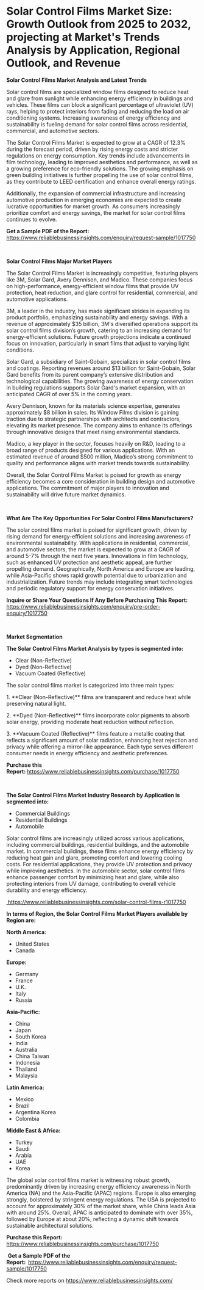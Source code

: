 <p><h1>Solar Control Films Market Size: Growth Outlook from 2025 to 2032, projecting at Market's Trends Analysis by Application, Regional Outlook, and Revenue</h1></p><p><strong>Solar Control Films Market Analysis and Latest Trends</strong></p>
<p><p>Solar control films are specialized window films designed to reduce heat and glare from sunlight while enhancing energy efficiency in buildings and vehicles. These films can block a significant percentage of ultraviolet (UV) rays, helping to protect interiors from fading and reducing the load on air conditioning systems. Increasing awareness of energy efficiency and sustainability is fueling demand for solar control films across residential, commercial, and automotive sectors.</p><p>The Solar Control Films Market is expected to grow at a CAGR of 12.3% during the forecast period, driven by rising energy costs and stricter regulations on energy consumption. Key trends include advancements in film technology, leading to improved aesthetics and performance, as well as a growing preference for eco-friendly solutions. The growing emphasis on green building initiatives is further propelling the use of solar control films, as they contribute to LEED certification and enhance overall energy ratings.</p><p>Additionally, the expansion of commercial infrastructure and increasing automotive production in emerging economies are expected to create lucrative opportunities for market growth. As consumers increasingly prioritize comfort and energy savings, the market for solar control films continues to evolve.</p></p>
<p><strong>Get a Sample PDF of the Report:&nbsp;</strong> <a href="https://www.reliablebusinessinsights.com/enquiry/request-sample/1017750?utm_campaign=3554&utm_medium=2&utm_source=Github&utm_content=ia&utm_term=21032025&utm_id=solar-control-films">https://www.reliablebusinessinsights.com/enquiry/request-sample/1017750</a></p>
<p>&nbsp;</p>
<p><strong>Solar Control Films Major Market Players</strong></p>
<p><p>The Solar Control Films Market is increasingly competitive, featuring players like 3M, Solar Gard, Avery Dennison, and Madico. These companies focus on high-performance, energy-efficient window films that provide UV protection, heat reduction, and glare control for residential, commercial, and automotive applications.</p><p>3M, a leader in the industry, has made significant strides in expanding its product portfolio, emphasizing sustainability and energy savings. With a revenue of approximately $35 billion, 3M's diversified operations support its solar control films division’s growth, catering to an increasing demand for energy-efficient solutions. Future growth projections indicate a continued focus on innovation, particularly in smart films that adjust to varying light conditions.</p><p>Solar Gard, a subsidiary of Saint-Gobain, specializes in solar control films and coatings. Reporting revenues around $13 billion for Saint-Gobain, Solar Gard benefits from its parent company’s extensive distribution and technological capabilities. The growing awareness of energy conservation in building regulations supports Solar Gard's market expansion, with an anticipated CAGR of over 5% in the coming years.</p><p>Avery Dennison, known for its materials science expertise, generates approximately $8 billion in sales. Its Window Films division is gaining traction due to strategic partnerships with architects and contractors, elevating its market presence. The company aims to enhance its offerings through innovative designs that meet rising environmental standards.</p><p>Madico, a key player in the sector, focuses heavily on R&D, leading to a broad range of products designed for various applications. With an estimated revenue of around $500 million, Madico’s strong commitment to quality and performance aligns with market trends towards sustainability.</p><p>Overall, the Solar Control Films Market is poised for growth as energy efficiency becomes a core consideration in building design and automotive applications. The commitment of major players to innovation and sustainability will drive future market dynamics.</p></p>
<p>&nbsp;</p>
<p><strong>What Are The Key Opportunities For Solar Control Films Manufacturers?</strong></p>
<p><p>The solar control films market is poised for significant growth, driven by rising demand for energy-efficient solutions and increasing awareness of environmental sustainability. With applications in residential, commercial, and automotive sectors, the market is expected to grow at a CAGR of around 5-7% through the next five years. Innovations in film technology, such as enhanced UV protection and aesthetic appeal, are further propelling demand. Geographically, North America and Europe are leading, while Asia-Pacific shows rapid growth potential due to urbanization and industrialization. Future trends may include integrating smart technologies and periodic regulatory support for energy conservation initiatives.</p></p>
<p><strong>Inquire or Share Your Questions If Any Before Purchasing This Report:</strong> <a href="https://www.reliablebusinessinsights.com/enquiry/pre-order-enquiry/1017750?utm_campaign=3554&utm_medium=2&utm_source=Github&utm_content=ia&utm_term=21032025&utm_id=solar-control-films">https://www.reliablebusinessinsights.com/enquiry/pre-order-enquiry/1017750</a></p>
<p>&nbsp;</p>
<p><strong>Market Segmentation</strong></p>
<p><strong>The Solar Control Films Market Analysis by types is segmented into:</strong></p>
<p><ul><li>Clear (Non-Reflective)</li><li>Dyed (Non-Reflective)</li><li>Vacuum Coated (Reflective)</li></ul></p>
<p><p>The solar control films market is categorized into three main types: </p><p>1. **Clear (Non-Reflective)** films are transparent and reduce heat while preserving natural light.</p><p>2. **Dyed (Non-Reflective)** films incorporate color pigments to absorb solar energy, providing moderate heat reduction without reflection.</p><p>3. **Vacuum Coated (Reflective)** films feature a metallic coating that reflects a significant amount of solar radiation, enhancing heat rejection and privacy while offering a mirror-like appearance. Each type serves different consumer needs in energy efficiency and aesthetic preferences.</p></p>
<p><strong>Purchase this Report:&nbsp;</strong><a href="https://www.reliablebusinessinsights.com/purchase/1017750?utm_campaign=3554&utm_medium=2&utm_source=Github&utm_content=ia&utm_term=21032025&utm_id=solar-control-films">https://www.reliablebusinessinsights.com/purchase/1017750</a></p>
<p>&nbsp;</p>
<p><strong>The Solar Control Films Market Industry Research by Application is segmented into:</strong></p>
<p><ul><li>Commercial Buildings</li><li>Residential Buildings</li><li>Automobile</li></ul></p>
<p><p>Solar control films are increasingly utilized across various applications, including commercial buildings, residential buildings, and the automobile market. In commercial buildings, these films enhance energy efficiency by reducing heat gain and glare, promoting comfort and lowering cooling costs. For residential applications, they provide UV protection and privacy while improving aesthetics. In the automobile sector, solar control films enhance passenger comfort by minimizing heat and glare, while also protecting interiors from UV damage, contributing to overall vehicle durability and energy efficiency.</p></p>
<p><a href="https://www.reliablebusinessinsights.com/solar-control-films-r1017750?utm_campaign=3554&utm_medium=2&utm_source=Github&utm_content=ia&utm_term=21032025&utm_id=solar-control-films">&nbsp;https://www.reliablebusinessinsights.com/solar-control-films-r1017750</a></p>
<p><strong>In terms of Region, the Solar Control Films Market Players available by Region are:</strong></p>
<p>
    <p> <strong> North America: </strong>
        <ul>
            <li>United States</li>
            <li>Canada</li>
        </ul>
        </p> 
    <p> <strong> Europe: </strong>
        <ul>
            <li>Germany</li>
            <li>France</li>
            <li>U.K.</li>
            <li>Italy</li>
            <li>Russia</li>
        </ul>
        </p> 
    <p> <strong> Asia-Pacific: </strong>
        <ul>
            <li>China</li>
            <li>Japan</li>
            <li>South Korea</li>
            <li>India</li>
            <li>Australia</li>
            <li>China Taiwan</li>
            <li>Indonesia</li>
            <li>Thailand</li>
            <li>Malaysia</li>
        </ul>
        </p> 
    <p> <strong> Latin America: </strong>
        <ul>
            <li>Mexico</li>
            <li>Brazil</li>
            <li>Argentina Korea</li>
            <li>Colombia</li>
        </ul>
        </p> 
    <p> <strong> Middle East & Africa: </strong>
        <ul>
            <li>Turkey</li>
            <li>Saudi</li>
            <li>Arabia</li>
            <li>UAE</li>
            <li>Korea</li>
        </ul>
    </p>
    </p>
<p><p>The global solar control films market is witnessing robust growth, predominantly driven by increasing energy efficiency awareness in North America (NA) and the Asia-Pacific (APAC) regions. Europe is also emerging strongly, bolstered by stringent energy regulations. The USA is projected to account for approximately 30% of the market share, while China leads Asia with around 25%. Overall, APAC is anticipated to dominate with over 35%, followed by Europe at about 20%, reflecting a dynamic shift towards sustainable architectural solutions.</p></p>
<p><strong>Purchase this Report: </strong><a href="https://www.reliablebusinessinsights.com/purchase/1017750?utm_campaign=3554&utm_medium=2&utm_source=Github&utm_content=ia&utm_term=21032025&utm_id=solar-control-films">https://www.reliablebusinessinsights.com/purchase/1017750</a></p>
<p>&nbsp;<strong>Get a Sample PDF of the Report:&nbsp;&nbsp;</strong><a href="https://www.reliablebusinessinsights.com/enquiry/request-sample/1017750?utm_campaign=3554&utm_medium=2&utm_source=Github&utm_content=ia&utm_term=21032025&utm_id=solar-control-films">https://www.reliablebusinessinsights.com/enquiry/request-sample/1017750</a></p>
<p><strong></strong></p>
<p>Check more reports on <a href="https://www.reliablebusinessinsights.com/?utm_campaign=3554&utm_medium=2&utm_source=Github&utm_content=ia&utm_term=21032025&utm_id=solar-control-films">https://www.reliablebusinessinsights.com/</a></p>